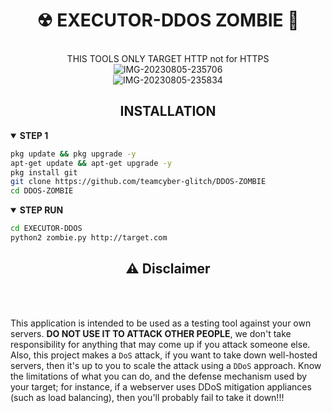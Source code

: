 <h1 align="center">☢ EXECUTOR-DDOS ZOMBIE 🧟</h1><br> 

<div align="center"> THIS TOOLS ONLY TARGET HTTP not for HTTPS <br>

<img src="https://i.ibb.co/k3phGgc/IMG-20230805-235706.jpg" alt="IMG-20230805-235706" border="0">

</div>
<div align="center">

<img src="https://i.ibb.co/q7Ft1SK/IMG-20230805-235834.jpg" alt="IMG-20230805-235834" border="0">

</div>
<h2 align="center">INSTALLATION</h2>
<details open>
  <summary><strong> STEP 1 </strong></summary>

  ```bash
  pkg update && pkg upgrade -y
  apt-get update && apt-get upgrade -y
  pkg install git
  git clone https://github.com/teamcyber-glitch/DDOS-ZOMBIE
  cd DDOS-ZOMBIE
  ```
  </details>

<details open>
  <summary><strong> STEP RUN </strong></summary>

  ```bash
  cd EXECUTOR-DDOS
  python2 zombie.py http://target.com
  ```
  </details>

<div align="center">
  <h2>⚠ Disclaimer</h2><br>
</div>
<br>

This application is intended to be used as a testing tool against your own servers. **DO NOT USE IT TO ATTACK OTHER PEOPLE**, we don't take responsibility for anything that may come up if you attack someone else. Also, this project makes a `DoS` attack, if you want to take down well-hosted servers, then it's up to you to scale the attack using a `DDoS` approach. Know the limitations of what you can do, and the defense mechanism used by your target; for instance, if a webserver uses DDoS mitigation appliances (such as load balancing), then you'll probably fail to take it down!!!

